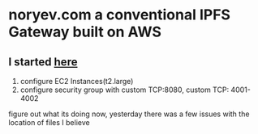# noryev.com a conventional IPFS Gateway built on AWS

## I started [here](https://www.datastax.com/blog/how-to-make-run-public-ipfs-gateway-aws-fast-easy)

1. configure EC2 Instances(t2.large)
2. configure security group with custom TCP:8080, custom TCP: 4001-4002

figure out what its doing now, yesterday there was a few issues with the location of files I believe